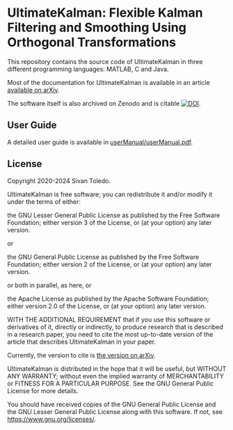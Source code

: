 # UltimateKalman: Flexible Kalman Filtering and Smoothing Using Orthogonal Transformations

This repository contains the source code of UltimateKalman in three different programming languages: MATLAB, C and Java.

Most of the documentation for UltimateKalman is available in an article [available on arXiv](https://arxiv.org/abs/2207.13526).

The software itself is also archived on Zenodo and is citable [![DOI](https://zenodo.org/badge/512375929.svg)](https://zenodo.org/badge/latestdoi/512375929).

## User Guide

A detailed user guide is available in [userManual/userManual.pdf](userManual/userManual.pdf).

## License

Copyright 2020-2024 Sivan Toledo.
 
 UltimateKalman is free software; you can redistribute it and/or modify
    it under the terms of either:

 the GNU Lesser General Public License as published by the Free
        Software Foundation; either version 3 of the License, or (at your
        option) any later version.

or

the GNU General Public License as published by the Free Software
        Foundation; either version 2 of the License, or (at your option) any
        later version.

or both in parallel, as here, or 

the Apache License as published by the Apache Software
        Foundation; either version 2.0 of the License, or (at your option) any
        later version.
        
WITH THE ADDITIONAL REQUIREMENT 
    that if you use this software or derivatives of it, directly or indirectly, to produce
    research that is described in a research paper, you need to cite the most
    up-to-date version of the article that describes UltimateKalman in your paper.
    
Currently, the version to cite is [the version on arXiv](https://arxiv.org/abs/2207.13526).

UltimateKalman is distributed in the hope that it will be useful, but
    WITHOUT ANY WARRANTY; without even the implied warranty of MERCHANTABILITY
    or FITNESS FOR A PARTICULAR PURPOSE.  See the GNU General Public License
    for more details.

You should have received copies of the GNU General Public License and the
    GNU Lesser General Public License along with this software.  If not,
    see https://www.gnu.org/licenses/.
    
